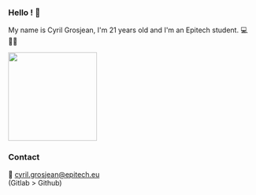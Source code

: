 ### Hello ! :wave:

My name is Cyril Grosjean, I'm 21 years old and I'm an Epitech student. :computer: :student:

<img height="180em" src="https://github-readme-stats.vercel.app/api?username=CyrilGrosjean&show_icons=true&hide_border=true&&count_private=true&include_all_commits=true" />

### Contact

:email: cyril.grosjean@epitech.eu  
(Gitlab > Github)
